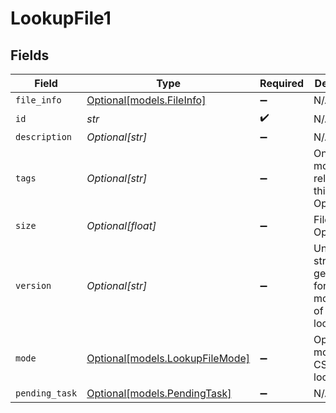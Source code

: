 # LookupFile1


## Fields

| Field                                                          | Type                                                           | Required                                                       | Description                                                    |
| -------------------------------------------------------------- | -------------------------------------------------------------- | -------------------------------------------------------------- | -------------------------------------------------------------- |
| `file_info`                                                    | [Optional[models.FileInfo]](../models/fileinfo.md)             | :heavy_minus_sign:                                             | N/A                                                            |
| `id`                                                           | *str*                                                          | :heavy_check_mark:                                             | N/A                                                            |
| `description`                                                  | *Optional[str]*                                                | :heavy_minus_sign:                                             | N/A                                                            |
| `tags`                                                         | *Optional[str]*                                                | :heavy_minus_sign:                                             | One or more tags related to this lookup. Optional.             |
| `size`                                                         | *Optional[float]*                                              | :heavy_minus_sign:                                             | File size. Optional.                                           |
| `version`                                                      | *Optional[str]*                                                | :heavy_minus_sign:                                             | Unique string generated for each modification of this lookup   |
| `mode`                                                         | [Optional[models.LookupFileMode]](../models/lookupfilemode.md) | :heavy_minus_sign:                                             | Operation mode for CSV-based lookups                           |
| `pending_task`                                                 | [Optional[models.PendingTask]](../models/pendingtask.md)       | :heavy_minus_sign:                                             | N/A                                                            |